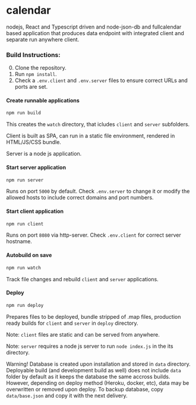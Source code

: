 # calendar
nodejs, React and Typescript driven and node-json-db and fullcalendar based application that produces data endpoint with integrated client and separate run anywhere client.

### Build Instructions:

0. Clone the repository.
1. Run `npm install`.
2. Check a `.env.client` and `.env.server` files to ensure correct URLs and ports are set.

#### Create runnable applications
```sh
npm run build
```
This creates the `watch` directory, that icludes `client` and `server` subfolders.

Client is built as SPA, can run in a static file environment, rendered in HTML/JS/CSS bundle.

Server is a node js application.

#### Start server application

```sh
npm run server
```
Runs on port ```5000``` by default. Check ```.env.server``` to change it or modify the allowed hosts to include correct domains and port numbers.

#### Start client application
```sh
npm run client
```
Runs on port ```8080``` via http-server. Check ```.env.client``` for correct server hostname.

#### Autobuild on save
```sh
npm run watch
```
Track file changes and rebuild `client` and `server` applications.

#### Deploy
```sh
npm run deploy
```
Prepares files to be deployed, bundle stripped of .map files, production ready builds for `client` and `server` in `deploy` directory.

Note: `client` files are static and can be served from anywhere.

Note: `server` requires a node js server to run `node index.js` in the its directory.

Warning! Database is created upon installation and stored in `data` directory. Deployable build (and development build as well) does not include `data` folder by default as it keeps the database the same accross builds. However, depending on deploy method (Heroku, docker, etc), data may be overwritten or removed upon deploy. To backup database, copy `data/base.json` and copy it with the next delivery.
